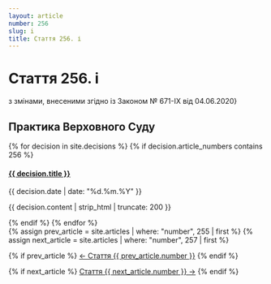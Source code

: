 ```yaml
---
layout: article
number: 256
slug: i
title: Стаття 256. і
---
```


# Стаття 256. і

з змінами, внесеними згідно із Законом № 671-IX від 04.06.2020}

## Практика Верховного Суду

<div class="decisions-container">
{% for decision in site.decisions %}
  {% if decision.article_numbers contains 256 %}
    <div class="decision-item">
      <h4><a href="{{ decision.url }}">{{ decision.title }}</a></h4>
      <p class="decision-date">{{ decision.date | date: "%d.%m.%Y" }}</p>
      <p class="decision-excerpt">{{ decision.content | strip_html | truncate: 200 }}</p>
    </div>
  {% endif %}
{% endfor %}
</div>

<div class="article-navigation">
  {% assign prev_article = site.articles | where: "number", 255 | first %}
  {% assign next_article = site.articles | where: "number", 257 | first %}
  
  {% if prev_article %}
    <a href="{{ prev_article.url }}" class="prev-article">← Стаття {{ prev_article.number }}</a>
  {% endif %}
  
  {% if next_article %}
    <a href="{{ next_article.url }}" class="next-article">Стаття {{ next_article.number }} →</a>
  {% endif %}
</div>
